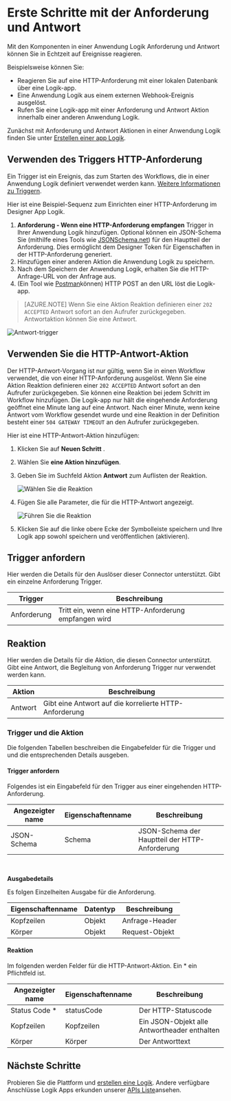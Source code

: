 <properties
    pageTitle="Mithilfe von Anforderung und Antwort Aktionen | Microsoft Azure"
    description="Übersicht über die Anforderung und Antwort Trigger und Aktion in einer Azure Logik"
    services=""
    documentationCenter=""
    authors="jeffhollan"
    manager="erikre"
    editor=""
    tags="connectors"/>

<tags
   ms.service="logic-apps"
   ms.devlang="na"
   ms.topic="article"
   ms.tgt_pltfrm="na"
   ms.workload="na"
   ms.date="07/18/2016"
   ms.author="jehollan"/>

# <a name="get-started-with-the-request-and-response-components"></a>Erste Schritte mit der Anforderung und Antwort

Mit den Komponenten in einer Anwendung Logik Anforderung und Antwort können Sie in Echtzeit auf Ereignisse reagieren.

Beispielsweise können Sie:

- Reagieren Sie auf eine HTTP-Anforderung mit einer lokalen Datenbank über eine Logik-app.
- Eine Anwendung Logik aus einem externen Webhook-Ereignis ausgelöst.
- Rufen Sie eine Logik-app mit einer Anforderung und Antwort Aktion innerhalb einer anderen Anwendung Logik.

Zunächst mit Anforderung und Antwort Aktionen in einer Anwendung Logik finden Sie unter [Erstellen einer app Logik](../app-service-logic/app-service-logic-create-a-logic-app.md).

## <a name="use-the-http-request-trigger"></a>Verwenden des Triggers HTTP-Anforderung

Ein Trigger ist ein Ereignis, das zum Starten des Workflows, die in einer Anwendung Logik definiert verwendet werden kann. [Weitere Informationen zu Triggern](connectors-overview.md).

Hier ist eine Beispiel-Sequenz zum Einrichten einer HTTP-Anforderung im Designer App Logik.

1. **Anforderung - Wenn eine HTTP-Anforderung empfangen** Trigger in Ihrer Anwendung Logik hinzufügen. Optional können ein JSON-Schema Sie (mithilfe eines Tools wie [JSONSchema.net](http://jsonschema.net)) für den Hauptteil der Anforderung. Dies ermöglicht dem Designer Token für Eigenschaften in der HTTP-Anforderung generiert.
2. Hinzufügen einer anderen Aktion die Anwendung Logik zu speichern.
3. Nach dem Speichern der Anwendung Logik, erhalten Sie die HTTP-Anfrage-URL von der Anfrage aus.
4. (Ein Tool wie [Postman](https://www.getpostman.com/)können) HTTP POST an den URL löst die Logik-app.

>[AZURE.NOTE] Wenn Sie eine Aktion Reaktion definieren einer `202 ACCEPTED` Antwort sofort an den Aufrufer zurückgegeben. Antwortaktion können Sie eine Antwort.

![Antwort-trigger](./media/connectors-native-reqres/using-trigger.png)

## <a name="use-the-http-response-action"></a>Verwenden Sie die HTTP-Antwort-Aktion

Der HTTP-Antwort-Vorgang ist nur gültig, wenn Sie in einen Workflow verwendet, die von einer HTTP-Anforderung ausgelöst. Wenn Sie eine Aktion Reaktion definieren einer `202 ACCEPTED` Antwort sofort an den Aufrufer zurückgegeben.  Sie können eine Reaktion bei jedem Schritt im Workflow hinzufügen. Die Logik-app nur hält die eingehende Anforderung geöffnet eine Minute lang auf eine Antwort.  Nach einer Minute, wenn keine Antwort vom Workflow gesendet wurde und eine Reaktion in der Definition besteht einer `504 GATEWAY TIMEOUT` an den Aufrufer zurückgegeben.

Hier ist eine HTTP-Antwort-Aktion hinzufügen:

1. Klicken Sie auf **Neuen Schritt** .
2. Wählen Sie **eine Aktion hinzufügen**.
3. Geben Sie im Suchfeld Aktion **Antwort** zum Auflisten der Reaktion.

    ![Wählen Sie die Reaktion](./media/connectors-native-reqres/using-action-1.png)

4. Fügen Sie alle Parameter, die für die HTTP-Antwort angezeigt.

    ![Führen Sie die Reaktion](./media/connectors-native-reqres/using-action-2.png)

5. Klicken Sie auf die linke obere Ecke der Symbolleiste speichern und Ihre Logik app sowohl speichern und veröffentlichen (aktivieren).

## <a name="request-trigger"></a>Trigger anfordern

Hier werden die Details für den Auslöser dieser Connector unterstützt. Gibt ein einzelne Anforderung Trigger.

|Trigger|Beschreibung|
|---|---|
|Anforderung|Tritt ein, wenn eine HTTP-Anforderung empfangen wird|

## <a name="response-action"></a>Reaktion

Hier werden die Details für die Aktion, die diesen Connector unterstützt. Gibt eine Antwort, die Begleitung von Anforderung Trigger nur verwendet werden kann.

|Aktion|Beschreibung|
|---|---|
|Antwort|Gibt eine Antwort auf die korrelierte HTTP-Anforderung|

### <a name="trigger-and-action-details"></a>Trigger und die Aktion

Die folgenden Tabellen beschreiben die Eingabefelder für die Trigger und und die entsprechenden Details ausgeben.

#### <a name="request-trigger"></a>Trigger anfordern
Folgendes ist ein Eingabefeld für den Trigger aus einer eingehenden HTTP-Anforderung.

|Angezeigter name|Eigenschaftenname|Beschreibung|
|---|---|---|
|JSON-Schema|Schema|JSON-Schema der Hauptteil der HTTP-Anforderung|
<br>

**Ausgabedetails**

Es folgen Einzelheiten Ausgabe für die Anforderung.

|Eigenschaftenname|Datentyp|Beschreibung|
|---|---|---|
|Kopfzeilen|Objekt|Anfrage-Header|
|Körper|Objekt|Request-Objekt|

#### <a name="response-action"></a>Reaktion

Im folgenden werden Felder für die HTTP-Antwort-Aktion. Ein * ein Pflichtfeld ist.

|Angezeigter name|Eigenschaftenname|Beschreibung|
|---|---|---|
|Status Code *|statusCode|Der HTTP-Statuscode|
|Kopfzeilen|Kopfzeilen|Ein JSON-Objekt alle Antwortheader enthalten|
|Körper|Körper|Der Antworttext|

## <a name="next-steps"></a>Nächste Schritte

Probieren Sie die Plattform und [erstellen eine Logik](../app-service-logic/app-service-logic-create-a-logic-app.md). Andere verfügbare Anschlüsse Logik Apps erkunden unserer [APIs Liste](apis-list.md)ansehen.

